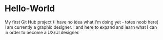 # Hello-World
My first Git Hub project (I have no idea what I'm doing yet - totes noob here)
I am currently a graphic designer. I and here to expand and learn what I can in order to become a UX/UI designer.
